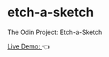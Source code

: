 # etch-a-sketch
The Odin Project: Etch-a-Sketch

[Live Demo: ](https://mavericks-db.github.io/etch-a-sketch/):point_left: